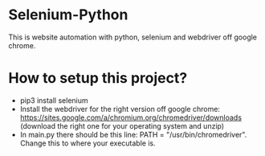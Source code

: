 # Selenium-Python
This is website automation with python, selenium and webdriver off google chrome.

# How to setup this project?
  - pip3 install selenium
  - Install the webdriver for the right version off google chrome: https://sites.google.com/a/chromium.org/chromedriver/downloads
  (download the right one for your operating system and unzip)
  - In main.py there should be this line: PATH = "/usr/bin/chromedriver". Change this to where your executable is.
  


